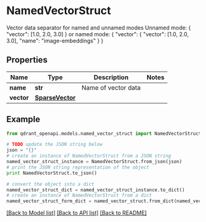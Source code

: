 # NamedVectorStruct

Vector data separator for named and unnamed modes Unnamed mode:  { \"vector\": [1.0, 2.0, 3.0] }  or named mode:  { \"vector\": { \"vector\": [1.0, 2.0, 3.0], \"name\": \"image-embeddings\" } }

## Properties
Name | Type | Description | Notes
------------ | ------------- | ------------- | -------------
**name** | **str** | Name of vector data | 
**vector** | [**SparseVector**](SparseVector.md) |  | 

## Example

```python
from qdrant_openapi.models.named_vector_struct import NamedVectorStruct

# TODO update the JSON string below
json = "{}"
# create an instance of NamedVectorStruct from a JSON string
named_vector_struct_instance = NamedVectorStruct.from_json(json)
# print the JSON string representation of the object
print NamedVectorStruct.to_json()

# convert the object into a dict
named_vector_struct_dict = named_vector_struct_instance.to_dict()
# create an instance of NamedVectorStruct from a dict
named_vector_struct_form_dict = named_vector_struct.from_dict(named_vector_struct_dict)
```
[[Back to Model list]](../README.md#documentation-for-models) [[Back to API list]](../README.md#documentation-for-api-endpoints) [[Back to README]](../README.md)


